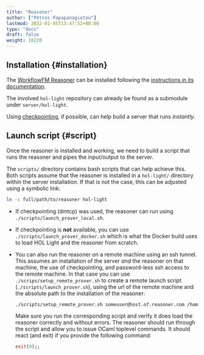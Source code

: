 ```yaml
---
title: "Reasoner"
author: ["Petros Papapanagiotou"]
lastmod: 2022-01-05T13:47:52+00:00
type: "docs"
draft: false
weight: 10220
---
```


## Installation {#installation}

The [WorkflowFM Reasoner](https://github.com/workflowfm/workflowfm-reasoner) can be installed following the [instructions in its documentation](http://docs.workflowfm.com/workflowfm-reasoner/docs/install/).

The involved `hol-light` repository can already be found as a submodule under `server/hol-light`.

Using [checkpointing](http://docs.workflowfm.com/workflowfm-reasoner/docs/install/hol-light/#checkpointing), if possible, can help build a server that runs _instantly_.


## Launch script {#script}

Once the reasoner is installed and working, we need to build a script that runs the reasoner and pipes the input/output to the server.

The `scripts/` directory contains bash scripts that can help achieve this. Both scripts assume that the reasoner is installed in a `hol-light/` directory within the server installation. If that is not the case, this can be adjusted using a symbolic link:

```sh
ln -s full/path/to/reasoner hol-light
```

-   If checkpointing (dmtcp) was used, the reasoner can run using `./scripts/launch_prover_local.sh`.
-   If checkpointing is **not** available, you can use `./scripts/launch_prover_docker.sh` which is what the Docker build uses to load HOL Light and the reasoner from scratch.
-   You can also run the reasoner on a remote machine using an ssh tunnel. This assumes an installation of the server _and_ the reasoner on that machine, the use of checkpointing, and password-less ssh access to the remote machine. In that case you can use `./scrips/setup_remote_prover.sh` to create a remote launch script (`./scripts/launch_prover.sh`), using the url of the remote machine and the absolute path to the installation of the reasoner:

    ```sh
    ./scripts/setup_remote_prover.sh someuser@host.of.reasoner.com /home/someuser/workflowfm-server/scripts/launch_prover_local.sh
    ```

    Make sure you run the corresponding script and verify it does load the reasoner correctly and without errors. The reasoner should run through the script and allow you to issue OCaml toplevel commands. It should react (and exit) if you provide the following command:

    ```ocaml
    exit(0);;
    ```